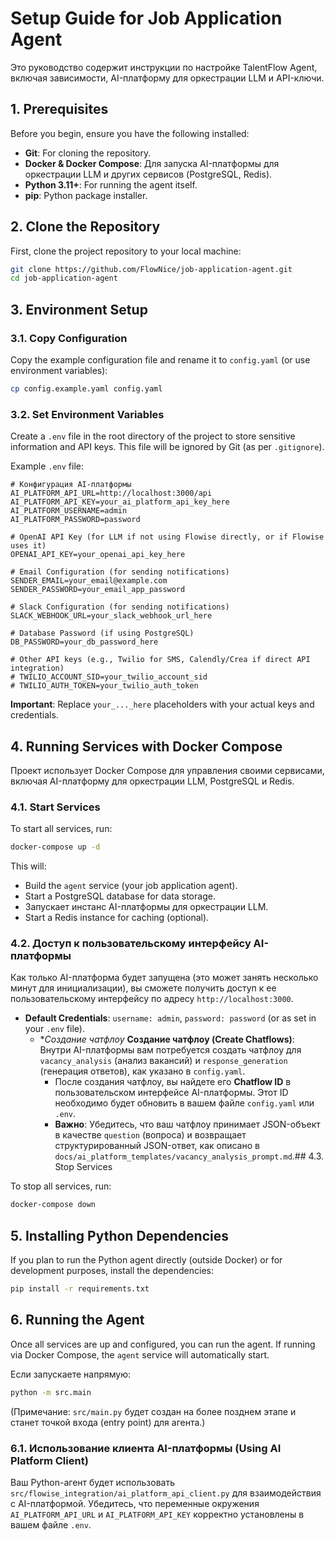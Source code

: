 # Setup Guide for Job Application Agent

Это руководство содержит инструкции по настройке TalentFlow Agent, включая зависимости, AI-платформу для оркестрации LLM и API-ключи.

## 1. Prerequisites

Before you begin, ensure you have the following installed:

*   **Git**: For cloning the repository.
*   **Docker & Docker Compose**: Для запуска AI-платформы для оркестрации LLM и других сервисов (PostgreSQL, Redis).
*   **Python 3.11+**: For running the agent itself.
*   **pip**: Python package installer.

## 2. Clone the Repository

First, clone the project repository to your local machine:

```bash
git clone https://github.com/FlowNice/job-application-agent.git
cd job-application-agent
```

## 3. Environment Setup

### 3.1. Copy Configuration

Copy the example configuration file and rename it to `config.yaml` (or use environment variables):

```bash
cp config.example.yaml config.yaml
```

### 3.2. Set Environment Variables

Create a `.env` file in the root directory of the project to store sensitive information and API keys. This file will be ignored by Git (as per `.gitignore`).

Example `.env` file:

```dotenv
# Конфигурация AI-платформы
AI_PLATFORM_API_URL=http://localhost:3000/api
AI_PLATFORM_API_KEY=your_ai_platform_api_key_here
AI_PLATFORM_USERNAME=admin
AI_PLATFORM_PASSWORD=password

# OpenAI API Key (for LLM if not using Flowise directly, or if Flowise uses it)
OPENAI_API_KEY=your_openai_api_key_here

# Email Configuration (for sending notifications)
SENDER_EMAIL=your_email@example.com
SENDER_PASSWORD=your_email_app_password

# Slack Configuration (for sending notifications)
SLACK_WEBHOOK_URL=your_slack_webhook_url_here

# Database Password (if using PostgreSQL)
DB_PASSWORD=your_db_password_here

# Other API keys (e.g., Twilio for SMS, Calendly/Crea if direct API integration)
# TWILIO_ACCOUNT_SID=your_twilio_account_sid
# TWILIO_AUTH_TOKEN=your_twilio_auth_token
```

**Important**: Replace `your_..._here` placeholders with your actual keys and credentials.

## 4. Running Services with Docker Compose

Проект использует Docker Compose для управления своими сервисами, включая AI-платформу для оркестрации LLM, PostgreSQL и Redis.

### 4.1. Start Services

To start all services, run:

```bash
docker-compose up -d
```

This will:
*   Build the `agent` service (your job application agent).
*   Start a PostgreSQL database for data storage.
*   Запускает инстанс AI-платформы для оркестрации LLM.
*   Start a Redis instance for caching (optional).

### 4.2. Доступ к пользовательскому интерфейсу AI-платформы

Как только AI-платформа будет запущена (это может занять несколько минут для инициализации), вы сможете получить доступ к ее пользовательскому интерфейсу по адресу `http://localhost:3000`.

*   **Default Credentials**: `username: admin`, `password: password` (or as set in your `.env` file).
    *   **Создание чатфлоу*   **Создание чатфлоу (Create Chatflows)**: Внутри AI-платформы вам потребуется создать чатфлоу для `vacancy_analysis` (анализ вакансий) и `response_generation` (генерация ответов), как указано в `config.yaml`.
        *   После создания чатфлоу, вы найдете его **Chatflow ID** в пользовательском интерфейсе AI-платформы. Этот ID необходимо будет обновить в вашем файле `config.yaml` или `.env`.
        *   **Важно**: Убедитесь, что ваш чатфлоу принимает JSON-объект в качестве `question` (вопроса) и возвращает структурированный JSON-ответ, как описано в `docs/ai_platform_templates/vacancy_analysis_prompt.md`.## 4.3. Stop Services

To stop all services, run:

```bash
docker-compose down
```

## 5. Installing Python Dependencies

If you plan to run the Python agent directly (outside Docker) or for development purposes, install the dependencies:

```bash
pip install -r requirements.txt
```

## 6. Running the Agent

Once all services are up and configured, you can run the agent. If running via Docker Compose, the `agent` service will automatically start.

Если запускаете напрямую:

```bash
python -m src.main
```

(Примечание: `src/main.py` будет создан на более позднем этапе и станет точкой входа (entry point) для агента.)

### 6.1. Использование клиента AI-платформы (Using AI Platform Client)

Ваш Python-агент будет использовать `src/flowise_integration/ai_platform_api_client.py` для взаимодействия с AI-платформой. Убедитесь, что переменные окружения `AI_PLATFORM_API_URL` и `AI_PLATFORM_API_KEY` корректно установлены в вашем файле `.env`.

